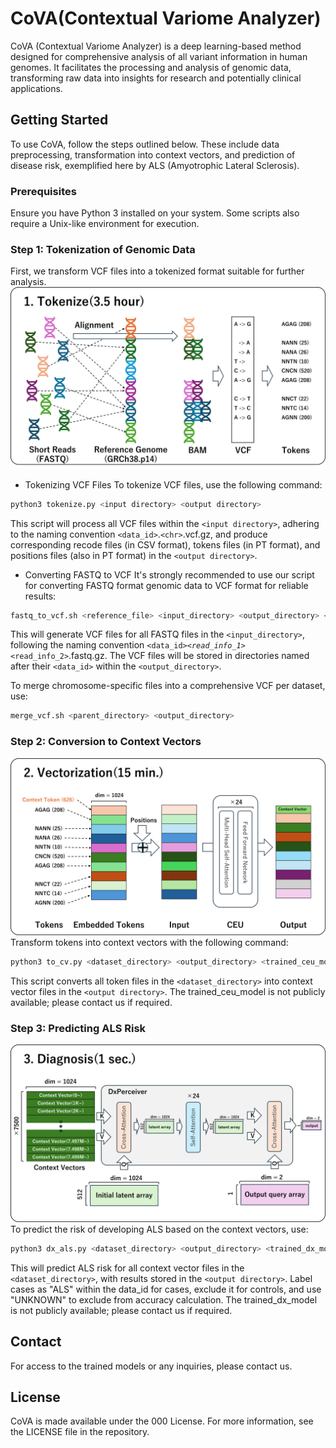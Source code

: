 # CoVA(Contextual Variome Analyzer)
CoVA (Contextual Variome Analyzer) is a deep learning-based method designed for comprehensive analysis of all variant information in human genomes. It facilitates the processing and analysis of genomic data, transforming raw data into insights for research and potentially clinical applications.


## Getting Started
To use CoVA, follow the steps outlined below. These include data preprocessing, transformation into context vectors, and prediction of disease risk, exemplified here by ALS (Amyotrophic Lateral Sclerosis).

### Prerequisites
Ensure you have Python 3 installed on your system. Some scripts also require a Unix-like environment for execution.

### Step 1: Tokenization of Genomic Data
First, we transform VCF files into a tokenized format suitable for further analysis.
![](assets/images/CoVA.tokenize.png)

- Tokenizing VCF Files
To tokenize VCF files, use the following command:
``` bash
python3 tokenize.py <input directory> <output directory>
```
This script will process all VCF files within the `<input directory>`, adhering to the naming convention `<data_id>`.`<chr>`.vcf.gz, and produce corresponding recode files (in CSV format), tokens files (in PT format), and positions files (also in PT format) in the `<output directory>`.

- Converting FASTQ to VCF
It's strongly recommended to use our script for converting FASTQ format genomic data to VCF format for reliable results:
``` bash
fastq_to_vcf.sh <reference_file> <input_directory> <output_directory> <threads> <bam_directory>
```
This will generate VCF files for all FASTQ files in the `<input_directory>`, following the naming convention `<data_id>`_`<read_info_1>`_`<read_info_2>`.fastq.gz. The VCF files will be stored in directories named after their `<data_id>` within the `<output_directory>`.

To merge chromosome-specific files into a comprehensive VCF per dataset, use:
``` bash
merge_vcf.sh <parent_directory> <output_directory>
```

### Step 2: Conversion to Context Vectors
![](assets/images/CoVA.vectorization.png)
Transform tokens into context vectors with the following command:
``` bash
python3 to_cv.py <dataset_directory> <output_directory> <trained_ceu_model>
```
This script converts all token files in the `<dataset_directory>` into context vector files in the `<output directory>`. The trained_ceu_model is not publicly available; please contact us if required.

### Step 3: Predicting ALS Risk
![](assets/images/CoVA.dxperceiver.png)
To predict the risk of developing ALS based on the context vectors, use:
``` bash
python3 dx_als.py <dataset_directory> <output_directory> <trained_dx_model>
```
This will predict ALS risk for all context vector files in the `<dataset_directory>`, with results stored in the `<output directory>`. Label cases as "ALS" within the data_id for cases, exclude it for controls, and use "UNKNOWN" to exclude from accuracy calculation. The trained_dx_model is not publicly available; please contact us if required.

## Contact
For access to the trained models or any inquiries, please contact us.

## License
CoVA is made available under the 000 License. For more information, see the LICENSE file in the repository.